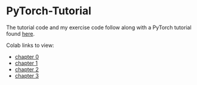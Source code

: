 # PyTorch-Tutorial
The tutorial code and my exercise code follow along with a PyTorch tutorial found [here](https://www.learnpytorch.io/).

Colab links to view:

- [chapter 0](https://colab.research.google.com/drive/1VE5fPtO1m63OJvXVZoqwjPxnmIoWfj_3?usp=sharing)
- [chapter 1](https://colab.research.google.com/drive/1ybi-3zMlrkNRGLVAR4b-LfdS2yQ9AAHb?usp=sharing)
- [chapter 2](https://colab.research.google.com/drive/1IpqqgKyZ26RMI3YTtBY0YZ3zgGggJXMb?usp=sharing)
- [chapter 3](https://colab.research.google.com/drive/1FJ8OzsXbCPOBxoM0KalcxJig6zcrBhC7?usp=sharing)
